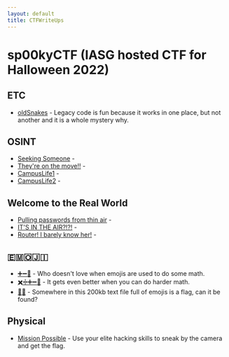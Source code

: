 ```yaml
---
layout: default
title: CTFWriteUps
---
```

# sp00kyCTF (IASG hosted CTF for Halloween 2022)

## ETC

- [oldSnakes](oldSnakes/) - Legacy code is fun because it works in one place, but not another and it is a whole mystery why.

## OSINT

- [Seeking Someone](OSINT/SeekingSomeone/) - 
- [They're on the move!!](OSINT/TheyreOnTheMove/) -
- [CampusLife1](OSINT/CampusLife1/) - 
- [CampusLife2](OSINT/CampusLife2/) -

## Welcome to the Real World

- [Pulling passwords from thin air](RealWorld/PullingPasswordsFromThinAir/) - 
- [IT'S IN THE AIR?!?!](RealWorld/ITSInTheAir/) - 
- [Router! I barely know her!](RealWorld/RouterIBarelyKnowHer/) - 

<!-- Weird Unicode characters separate and prevent merges -->
## 🇪‏‏‎🇲‏‏‎🇴‏‏‎🇯‏‏‎🇮‏‏‎

- <a href="EMOJI/AddSub">➕➖🟰</a> - Who doesn't love when emojis are used to do some math.
- <a href="EMOJI/MultpDiv">✖️➗➕➖🟰</a> - It gets even better when you can do harder math.
- <a href="EMOJI/BeeMove">🐝🎥</a> - Somewhere in this 200kb text file full of emojis is a flag, can it be found?

## Physical

- [Mission Possible](physical/MissionPossible/) - Use your elite hacking skills to sneak by the camera and get the flag.
